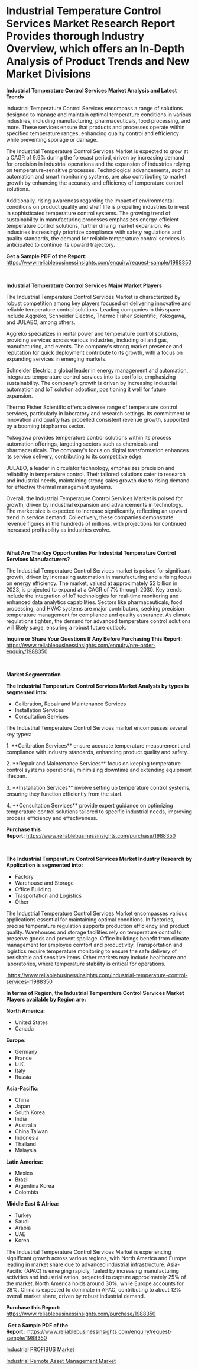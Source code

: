 <p><h1>Industrial Temperature Control Services Market Research Report Provides thorough Industry Overview, which offers an In-Depth Analysis of Product Trends and New Market Divisions</h1></p><p><strong>Industrial Temperature Control Services Market Analysis and Latest Trends</strong></p>
<p><p>Industrial Temperature Control Services encompass a range of solutions designed to manage and maintain optimal temperature conditions in various industries, including manufacturing, pharmaceuticals, food processing, and more. These services ensure that products and processes operate within specified temperature ranges, enhancing quality control and efficiency while preventing spoilage or damage.</p><p>The Industrial Temperature Control Services Market is expected to grow at a CAGR of 9.9% during the forecast period, driven by increasing demand for precision in industrial operations and the expansion of industries relying on temperature-sensitive processes. Technological advancements, such as automation and smart monitoring systems, are also contributing to market growth by enhancing the accuracy and efficiency of temperature control solutions. </p><p>Additionally, rising awareness regarding the impact of environmental conditions on product quality and shelf life is propelling industries to invest in sophisticated temperature control systems. The growing trend of sustainability in manufacturing processes emphasizes energy-efficient temperature control solutions, further driving market expansion. As industries increasingly prioritize compliance with safety regulations and quality standards, the demand for reliable temperature control services is anticipated to continue its upward trajectory.</p></p>
<p><strong>Get a Sample PDF of the Report:&nbsp;</strong> <a href="https://www.reliablebusinessinsights.com/enquiry/request-sample/1988350?utm_campaign=60&utm_medium=2&utm_source=Github&utm_content=ia&utm_term=15012025&utm_id=industrial-temperature-control-services">https://www.reliablebusinessinsights.com/enquiry/request-sample/1988350</a></p>
<p>&nbsp;</p>
<p><strong>Industrial Temperature Control Services Major Market Players</strong></p>
<p><p>The Industrial Temperature Control Services Market is characterized by robust competition among key players focused on delivering innovative and reliable temperature control solutions. Leading companies in this space include Aggreko, Schneider Electric, Thermo Fisher Scientific, Yokogawa, and JULABO, among others.</p><p>Aggreko specializes in rental power and temperature control solutions, providing services across various industries, including oil and gas, manufacturing, and events. The company's strong market presence and reputation for quick deployment contribute to its growth, with a focus on expanding services in emerging markets.</p><p>Schneider Electric, a global leader in energy management and automation, integrates temperature control services into its portfolio, emphasizing sustainability. The company’s growth is driven by increasing industrial automation and IoT solution adoption, positioning it well for future expansion.</p><p>Thermo Fisher Scientific offers a diverse range of temperature control services, particularly in laboratory and research settings. Its commitment to innovation and quality has propelled consistent revenue growth, supported by a booming biopharma sector.</p><p>Yokogawa provides temperature control solutions within its process automation offerings, targeting sectors such as chemicals and pharmaceuticals. The company's focus on digital transformation enhances its service delivery, contributing to its competitive edge.</p><p>JULABO, a leader in circulator technology, emphasizes precision and reliability in temperature control. Their tailored solutions cater to research and industrial needs, maintaining strong sales growth due to rising demand for effective thermal management systems.</p><p>Overall, the Industrial Temperature Control Services Market is poised for growth, driven by industrial expansion and advancements in technology. The market size is expected to increase significantly, reflecting an upward trend in service demand. Collectively, these companies demonstrate revenue figures in the hundreds of millions, with projections for continued increased profitability as industries evolve.</p></p>
<p>&nbsp;</p>
<p><strong>What Are The Key Opportunities For Industrial Temperature Control Services Manufacturers?</strong></p>
<p><p>The Industrial Temperature Control Services market is poised for significant growth, driven by increasing automation in manufacturing and a rising focus on energy efficiency. The market, valued at approximately $2 billion in 2023, is projected to expand at a CAGR of 7% through 2030. Key trends include the integration of IoT technologies for real-time monitoring and enhanced data analytics capabilities. Sectors like pharmaceuticals, food processing, and HVAC systems are major contributors, seeking precision temperature management for compliance and quality assurance. As climate regulations tighten, the demand for advanced temperature control solutions will likely surge, ensuring a robust future outlook.</p></p>
<p><strong>Inquire or Share Your Questions If Any Before Purchasing This Report:</strong> <a href="https://www.reliablebusinessinsights.com/enquiry/pre-order-enquiry/1988350?utm_campaign=60&utm_medium=2&utm_source=Github&utm_content=ia&utm_term=15012025&utm_id=industrial-temperature-control-services">https://www.reliablebusinessinsights.com/enquiry/pre-order-enquiry/1988350</a></p>
<p>&nbsp;</p>
<p><strong>Market Segmentation</strong></p>
<p><strong>The Industrial Temperature Control Services Market Analysis by types is segmented into:</strong></p>
<p><ul><li>Calibration, Repair and Maintenance Services</li><li>Installation Services</li><li>Consultation Services</li></ul></p>
<p><p>The Industrial Temperature Control Services market encompasses several key types: </p><p>1. **Calibration Services** ensure accurate temperature measurement and compliance with industry standards, enhancing product quality and safety.</p><p>2. **Repair and Maintenance Services** focus on keeping temperature control systems operational, minimizing downtime and extending equipment lifespan.</p><p>3. **Installation Services** involve setting up temperature control systems, ensuring they function efficiently from the start.</p><p>4. **Consultation Services** provide expert guidance on optimizing temperature control solutions tailored to specific industrial needs, improving process efficiency and effectiveness.</p></p>
<p><strong>Purchase this Report:&nbsp;</strong><a href="https://www.reliablebusinessinsights.com/purchase/1988350?utm_campaign=60&utm_medium=2&utm_source=Github&utm_content=ia&utm_term=15012025&utm_id=industrial-temperature-control-services">https://www.reliablebusinessinsights.com/purchase/1988350</a></p>
<p>&nbsp;</p>
<p><strong>The Industrial Temperature Control Services Market Industry Research by Application is segmented into:</strong></p>
<p><ul><li>Factory</li><li>Warehouse and Storage</li><li>Office Building</li><li>Trasportation and Logistics</li><li>Other</li></ul></p>
<p><p>The Industrial Temperature Control Services Market encompasses various applications essential for maintaining optimal conditions. In factories, precise temperature regulation supports production efficiency and product quality. Warehouses and storage facilities rely on temperature control to preserve goods and prevent spoilage. Office buildings benefit from climate management for employee comfort and productivity. Transportation and logistics require temperature monitoring to ensure the safe delivery of perishable and sensitive items. Other markets may include healthcare and laboratories, where temperature stability is critical for operations.</p></p>
<p><a href="https://www.reliablebusinessinsights.com/industrial-temperature-control-services-r1988350?utm_campaign=60&utm_medium=2&utm_source=Github&utm_content=ia&utm_term=15012025&utm_id=industrial-temperature-control-services">&nbsp;https://www.reliablebusinessinsights.com/industrial-temperature-control-services-r1988350</a></p>
<p><strong>In terms of Region, the Industrial Temperature Control Services Market Players available by Region are:</strong></p>
<p>
    <p> <strong> North America: </strong>
        <ul>
            <li>United States</li>
            <li>Canada</li>
        </ul>
        </p> 
    <p> <strong> Europe: </strong>
        <ul>
            <li>Germany</li>
            <li>France</li>
            <li>U.K.</li>
            <li>Italy</li>
            <li>Russia</li>
        </ul>
        </p> 
    <p> <strong> Asia-Pacific: </strong>
        <ul>
            <li>China</li>
            <li>Japan</li>
            <li>South Korea</li>
            <li>India</li>
            <li>Australia</li>
            <li>China Taiwan</li>
            <li>Indonesia</li>
            <li>Thailand</li>
            <li>Malaysia</li>
        </ul>
        </p> 
    <p> <strong> Latin America: </strong>
        <ul>
            <li>Mexico</li>
            <li>Brazil</li>
            <li>Argentina Korea</li>
            <li>Colombia</li>
        </ul>
        </p> 
    <p> <strong> Middle East & Africa: </strong>
        <ul>
            <li>Turkey</li>
            <li>Saudi</li>
            <li>Arabia</li>
            <li>UAE</li>
            <li>Korea</li>
        </ul>
    </p>
    </p>
<p><p>The Industrial Temperature Control Services Market is experiencing significant growth across various regions, with North America and Europe leading in market share due to advanced industrial infrastructure. Asia-Pacific (APAC) is emerging rapidly, fueled by increasing manufacturing activities and industrialization, projected to capture approximately 25% of the market. North America holds around 30%, while Europe accounts for 28%. China is expected to dominate in APAC, contributing to about 12% overall market share, driven by robust industrial demand.</p></p>
<p><strong>Purchase this Report: </strong><a href="https://www.reliablebusinessinsights.com/purchase/1988350?utm_campaign=60&utm_medium=2&utm_source=Github&utm_content=ia&utm_term=15012025&utm_id=industrial-temperature-control-services">https://www.reliablebusinessinsights.com/purchase/1988350</a></p>
<p>&nbsp;<strong>Get a Sample PDF of the Report:&nbsp;&nbsp;</strong><a href="https://www.reliablebusinessinsights.com/enquiry/request-sample/1988350?utm_campaign=60&utm_medium=2&utm_source=Github&utm_content=ia&utm_term=15012025&utm_id=industrial-temperature-control-services">https://www.reliablebusinessinsights.com/enquiry/request-sample/1988350</a></p>
<p><strong></strong></p>
<p><p><a href="https://github.com/chaturberville8181/Market-Research-Report-List-1/blob/main/industrial-profibus-market.md?utm_campaign=60&utm_medium=2&utm_source=Github&utm_content=ia&utm_term=15012025&utm_id=industrial-temperature-control-services">Industrial PROFIBUS Market</a></p><p><a href="https://github.com/carendesrochers299/Market-Research-Report-List-1/blob/main/industrial-remote-asset-management-market.md?utm_campaign=60&utm_medium=2&utm_source=Github&utm_content=ia&utm_term=15012025&utm_id=industrial-temperature-control-services">Industrial Remote Asset Management Market</a></p></p>